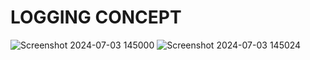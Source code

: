 # LOGGING CONCEPT
![Screenshot 2024-07-03 145000](https://github.com/Maheen2024o/Java-Code-/assets/173685093/d0f26669-ada5-4143-a9b2-5a4c6294b035)
![Screenshot 2024-07-03 145024](https://github.com/Maheen2024o/Java-Code-/assets/173685093/173d0a0f-3efc-400b-84bc-0191cd798568)
